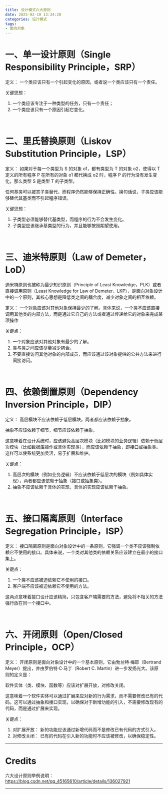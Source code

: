 ```yaml
---
title: 设计模式六大原则
date: 2025-02-10 13:34:28
categories: 设计模式
tags: 
- 面向对象
---
```


# 一、单一设计原则（Single Responsibility Principle，SRP）
定义：
一个类应该只有一个引起变化的原因，或者说一个类应该只有一个责任。

关键思想：
1. 一个类应该专注于一种类型的任务，只有一个责任；
2. 一个类应该只有一个原因引起它变化。

<br>

# 二、里氏替换原则（Liskov Substitution Principle，LSP）
定义：
如果对于每一个类型为 S 的对象 o1，都有类型为 T 的对象 o2，使得以 T 定义的所有程序 P 在所有的对象 o1 都代换成 o2 时，程序 P 的行为没有发生变化，那么类型 S 是类型 T 的子类型。

任何基类可以被其子类替代，而程序仍然能够保持正确性。换句话说，子类应该能够替代其基类而不引起程序错误。

关键思想：
1. 子类型必须能够替代基类型，而程序的行为不会发生变化。
2. 子类型应该继承基类型的行为，并且能够按照期望使用。

<br>

# 三、迪米特原则（Law of Demeter，LoD）
迪米特原则也被称为最少知识原则（Principle of Least Knowledge，PLK）或者直接调用原则（Least Knowledge for Law of Demeter，LKP），是面向对象设计中的一个原则，其核心思想是降低类之间的耦合度，减少对象之间的相互依赖。

定义：
一个对象应该对其他对象保持最少的了解。具体来说，一个类不应该直接调用其他类的内部方法，而是通过它自己的方法或者通过传递给它的对象来完成某项操作

关键点：
1. 一个对象应该对其他对象有最少的了解。
2. 类与类之间应该尽量减少耦合。
3. 不要直接访问其他对象的内部成员，而应该通过该对象提供的公共方法来进行间接访问。

<br>

# 四、依赖倒置原则（Dependency Inversion Principle，DIP）
定义：
高层模块不应该依赖于低层模块，两者都应该依赖于抽象。

抽象不应该依赖于细节，细节应该依赖于抽象。

这意味着在设计系统时，应该避免高层次模块（比如模块的业务逻辑）依赖于低层次模块（比如数据库操作或具体实现类），而应该依赖于抽象，即接口或抽象类。这样可以使系统更加灵活，易于扩展和维护。

关键点：
1. 高层次的模块（例如业务逻辑）不应该依赖于低层次的模块（例如具体实现），两者都应该依赖于抽象（接口或抽象类）。
2. 抽象不应该依赖于具体的实现，具体的实现应该依赖于抽象。

<br>

# 五、接口隔离原则（Interface Segregation Principle，ISP）
定义：
接口隔离原则是面向对象设计中的一条原则，它强调一个类不应该强制依赖它不使用的接口。具体来说，一个类对其他类的依赖关系应该建立在最小的接口集上。

关键点：
1. 一个类不应该被迫依赖它不使用的接口。
2. 客户端不应该被迫依赖它不使用的方法。

这两点意味着接口设计应该精简，只包含客户端需要的方法，避免将不相关的方法强行放在同一个接口中。

<br>

# 六、开闭原则（Open/Closed Principle，OCP）
定义：
开闭原则是面向对象设计中的一个基本原则，它由勃兰特·梅耶（Bertrand Meyer）提出，并由罗伯特·C·马丁（Robert C. Martin）进一步发扬光大。该原则的定义是：

软件实体（类、模块、函数等）应该对扩展开放，对修改关闭。

这意味着一个软件实体可以通过扩展来应对新的行为需求，而不需要修改已有的代码。这可以通过抽象和接口实现，以确保对于新增功能的引入，不需要修改现有的代码，而是通过扩展来实现。

关键点：
1. 对扩展开放： 新的功能应该通过新增代码而不是修改已有代码的方式引入。
2. 对修改关闭： 已有的代码在引入新的功能时不应该被修改，以确保稳定性。

---

# Credits

六大设计原则举例说明：https://blog.csdn.net/qq_45165610/article/details/136027921

---